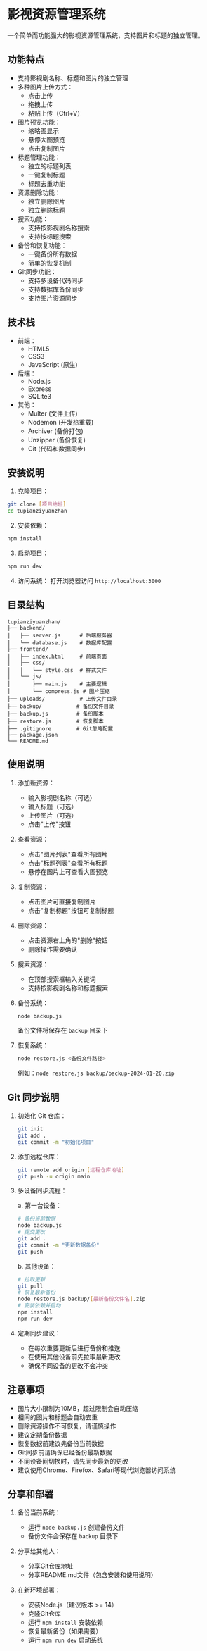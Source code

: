 # 影视资源管理系统

一个简单而功能强大的影视资源管理系统，支持图片和标题的独立管理。

## 功能特点

- 支持影视剧名称、标题和图片的独立管理
- 多种图片上传方式：
  - 点击上传
  - 拖拽上传
  - 粘贴上传（Ctrl+V）
- 图片预览功能：
  - 缩略图显示
  - 悬停大图预览
  - 点击复制图片
- 标题管理功能：
  - 独立的标题列表
  - 一键复制标题
  - 标题去重功能
- 资源删除功能：
  - 独立删除图片
  - 独立删除标题
- 搜索功能：
  - 支持按影视剧名称搜索
  - 支持按标题搜索
- 备份和恢复功能：
  - 一键备份所有数据
  - 简单的恢复机制
- Git同步功能：
  - 支持多设备代码同步
  - 支持数据库备份同步
  - 支持图片资源同步

## 技术栈

- 前端：
  - HTML5
  - CSS3
  - JavaScript (原生)
- 后端：
  - Node.js
  - Express
  - SQLite3
- 其他：
  - Multer (文件上传)
  - Nodemon (开发热重载)
  - Archiver (备份打包)
  - Unzipper (备份恢复)
  - Git (代码和数据同步)

## 安装说明

1. 克隆项目：
```bash
git clone [项目地址]
cd tupianziyuanzhan
```

2. 安装依赖：
```bash
npm install
```

3. 启动项目：
```bash
npm run dev
```

4. 访问系统：
打开浏览器访问 `http://localhost:3000`

## 目录结构

```
tupianziyuanzhan/
├── backend/
│   ├── server.js      # 后端服务器
│   └── database.js    # 数据库配置
├── frontend/
│   ├── index.html     # 前端页面
│   ├── css/
│   │   └── style.css  # 样式文件
│   └── js/
│       ├── main.js    # 主要逻辑
│       └── compress.js # 图片压缩
├── uploads/           # 上传文件目录
├── backup/           # 备份文件目录
├── backup.js         # 备份脚本
├── restore.js        # 恢复脚本
├── .gitignore        # Git忽略配置
├── package.json
└── README.md
```

## 使用说明

1. 添加新资源：
   - 输入影视剧名称（可选）
   - 输入标题（可选）
   - 上传图片（可选）
   - 点击"上传"按钮

2. 查看资源：
   - 点击"图片列表"查看所有图片
   - 点击"标题列表"查看所有标题
   - 悬停在图片上可查看大图预览

3. 复制资源：
   - 点击图片可直接复制图片
   - 点击"复制标题"按钮可复制标题

4. 删除资源：
   - 点击资源右上角的"删除"按钮
   - 删除操作需要确认

5. 搜索资源：
   - 在顶部搜索框输入关键词
   - 支持按影视剧名称和标题搜索

6. 备份系统：
   ```bash
   node backup.js
   ```
   备份文件将保存在 `backup` 目录下

7. 恢复系统：
   ```bash
   node restore.js <备份文件路径>
   ```
   例如：`node restore.js backup/backup-2024-01-20.zip`

## Git 同步说明

1. 初始化 Git 仓库：
   ```bash
   git init
   git add .
   git commit -m "初始化项目"
   ```

2. 添加远程仓库：
   ```bash
   git remote add origin [远程仓库地址]
   git push -u origin main
   ```

3. 多设备同步流程：

   a. 第一台设备：
   ```bash
   # 备份当前数据
   node backup.js
   # 提交更改
   git add .
   git commit -m "更新数据备份"
   git push
   ```

   b. 其他设备：
   ```bash
   # 拉取更新
   git pull
   # 恢复最新备份
   node restore.js backup/[最新备份文件名].zip
   # 安装依赖并启动
   npm install
   npm run dev
   ```

4. 定期同步建议：
   - 在每次重要更新后进行备份和推送
   - 在使用其他设备前先拉取最新更改
   - 确保不同设备的更改不会冲突

## 注意事项

- 图片大小限制为10MB，超过限制会自动压缩
- 相同的图片和标题会自动去重
- 删除资源操作不可恢复，请谨慎操作
- 建议定期备份数据
- 恢复数据前建议先备份当前数据
- Git同步前请确保已经备份最新数据
- 不同设备间切换时，请先同步最新的更改
- 建议使用Chrome、Firefox、Safari等现代浏览器访问系统

## 分享和部署

1. 备份当前系统：
   - 运行 `node backup.js` 创建备份文件
   - 备份文件会保存在 `backup` 目录下

2. 分享给其他人：
   - 分享Git仓库地址
   - 分享README.md文件（包含安装和使用说明）

3. 在新环境部署：
   - 安装Node.js（建议版本 >= 14）
   - 克隆Git仓库
   - 运行 `npm install` 安装依赖
   - 恢复最新备份（如果需要）
   - 运行 `npm run dev` 启动系统 